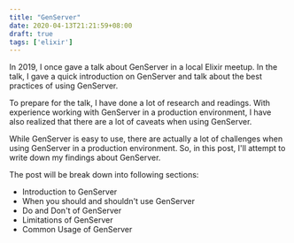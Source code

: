 ```yaml
---
title: "GenServer"
date: 2020-04-13T21:21:59+08:00
draft: true
tags: ['elixir']
---
```


In 2019, I once gave a talk about GenServer in a local Elixir meetup. In
the talk, I gave a quick introduction on GenServer and talk about the best
practices of using GenServer.

To prepare for the talk, I have done a lot of research and readings. With
experience working with GenServer in a production environment, I
have also realized that there are a lot of caveats when using GenServer.

While GenServer is easy to use, there are actually a lot of challenges when
using GenServer in a production environment.  So, in this post, I'll attempt
to write down my findings about GenServer.

The post will be break down into following sections:

- Introduction to GenServer
- When you should and shouldn't use GenServer
- Do and Don't of GenServer
- Limitations of GenServer
- Common Usage of GenServer

